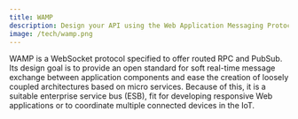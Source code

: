 ```yaml
---
title: WAMP
description: Design your API using the Web Application Messaging Protocol
image: /tech/wamp.png
---
```


WAMP is a WebSocket protocol specified to offer routed RPC and PubSub. Its design goal is to provide an open standard for soft real-time message exchange between application components and ease the creation of loosely coupled architectures based on micro services. Because of this, it is a suitable enterprise service bus (ESB), fit for developing responsive Web applications or to coordinate multiple connected devices in the IoT.
